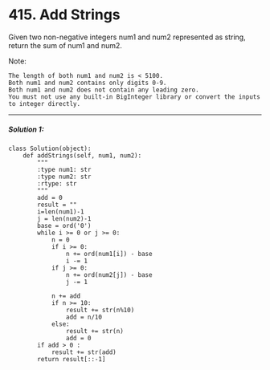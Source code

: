 # 415. Add Strings

Given two non-negative integers num1 and num2 represented as string, return the sum of num1 and num2.

Note:
 
    The length of both num1 and num2 is < 5100.
    Both num1 and num2 contains only digits 0-9.
    Both num1 and num2 does not contain any leading zero.
    You must not use any built-in BigInteger library or convert the inputs to integer directly.


---


##### Solution 1:
    class Solution(object):
        def addStrings(self, num1, num2):
            """
            :type num1: str
            :type num2: str
            :rtype: str
            """
            add = 0
            result = ""
            i=len(num1)-1
            j = len(num2)-1
            base = ord('0')
            while i >= 0 or j >= 0:
                n = 0
                if i >= 0:
                    n += ord(num1[i]) - base
                    i -= 1
                if j >= 0:
                    n += ord(num2[j]) - base
                    j -= 1

                n += add
                if n >= 10:
                    result += str(n%10)
                    add = n/10
                else:
                    result += str(n)
                    add = 0
            if add > 0 :
                result += str(add)
            return result[::-1]
